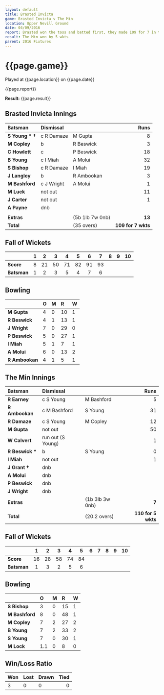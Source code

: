```yaml
---
layout: default
title: Brasted Invicta
game: Brasted Invicta v The Min
location: Upper Nevill Ground
date: 04/09/2016
report: Brasted won the toss and batted first, they made 109 for 7 in their 35 overs. The Min replied with 110 for 5 wkts
result: The Min won by 5 wkts
parent: 2016 Fixtures
---
```


# {{page.game}}

Played at {{page.location}} on {{page.date}}

{{page.report}}

**Result:** {{page.result}}

## Brasted Invicta Innings

| Batsman | Dismissal | | Runs |
|:---|:---|---|---:|
| **S Young &#42; &#8224;** | c R Damaze | M Gupta | 8 | 
| **M Copley** | b | R Beswick | 3 | 
| **C Howlett** | c | P Beswick | 18 | 
| **B Young** | c I Miah | A Molui | 32 | 
| **S Bishop** | c R Damaze | I Miah | 19 | 
| **J Langley** | b | R Ambookan | 3 | 
| **M Bashford** | c J Wright | A Molui | 1 | 
| **M Luck** | not out |  | 11 | 
| **J Carter** | not out |   | 1 | 
| **A Payne** | dnb |  |  |
|  |  |  |  |
| **Extras** | | (5b 1lb 7w 0nb) | **13** | 
| **Total** | | (35 overs) | ****109 for 7 wkts**** | 

## Fall of Wickets

| | 1 | 2 | 3 | 4 | 5 | 6 | 7 | 8 | 9 | 10 |
|---|:---:|:---:|:---:|:---:|:---:|:---:|:---:|:---:|:---:|:---:|
| **Score** | 8 | 21 | 50 | 71 | 82 | 91 | 93 |  |  |  |
| **Batsman** | 1 | 2 | 3 | 5 | 4 | 7 | 6 |  |  |  |

## Bowling

| | O | M | R | W |
|---|:---|:---|:---|:---|
| **M Gupta** | 4 | 0 | 10 | 1 | 
| **R Beswick** | 4 | 1 | 13 | 1 | 
| **J Wright** | 7 | 0 | 29 | 0 | 
| **P Beswick** | 5 | 0 | 27 | 1 |
| **I Miah** | 5 | 1 | 7 | 1 | 
| **A Molui** | 6 | 0 | 13 | 2 |
| **R Ambookan** | 4 | 1 | 5 | 1 | 

## The Min Innings

| Batsman | Dismissal | | Runs |
|:---|:---|---|---:|
| **R Earney** | c S Young | M Bashford | 5 | 
| **R Ambookan** | c M Bashford | S Young | 31 | 
| **R Damaze** | c S Young | M Copley | 12 | 
| **M Gupta** | not out |   | 50 | 
| **W Calvert** | run out (S Young) |  | 1 | 
| **R Beswick &#42;** | b | S Young | 0 | 
| **I Miah** | not out |   | 1 | 
| **J Grant &#8224;** | dnb |  |  | 
| **A Molui** | dnb |  |  |
| **P Beswick** | dnb |  |  | 
| **J Wright** | dnb |  |  | 
| **Extras** | | (1b 3lb 3w 0nb) | **7** | 
| **Total** | | (20.2 overs) | ****110 for 5 wkts**** | 

## Fall of Wickets

| | 1 | 2 | 3 | 4 | 5 | 6 | 7 | 8 | 9 | 10 |
|---|:---:|:---:|:---:|:---:|:---:|:---:|:---:|:---:|:---:|:---:|
| **Score** | 16 | 28 | 58 | 74 | 84 |  |  |  |  |  | 
| **Batsman** | 1 | 3 | 2 | 5 | 6 |  |  |  |  |  | 

## Bowling

| | O | M | R | W |
|---|:---|:---|:---|:---|
| **S Bishop** | 3 | 0 | 15 | 1 | 
| **M Bashford** | 8 | 0 | 48 | 1 | 
| **M Copley** | 7 | 2 | 27 | 2 | 
| **B Young** | 7 | 2 | 33 | 2 | 
| **S Young** | 7 | 0 | 30 | 1 |
| **M Lock** | 1.1 | 0 | 8 | 0 |

## Win/Loss Ratio

| Won | Lost | Drawn | Tied |
|:---|:---|:---|---:|
| 3 | 0 | 0 | 0 |
